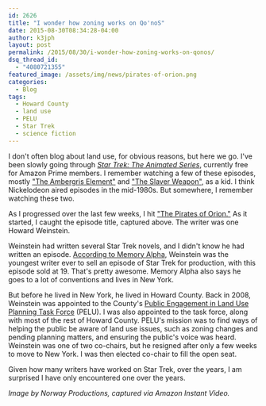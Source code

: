 ```yaml
---
id: 2626
title: "I wonder how zoning works on Qo'noS"
date: 2015-08-30T08:34:28-04:00
author: k3jph
layout: post
permalink: /2015/08/30/i-wonder-how-zoning-works-on-qonos/
dsq_thread_id:
  - "4080721355"
featured_image: /assets/img/news/pirates-of-orion.png
categories:
  - Blog
tags:
  - Howard County
  - land use
  - PELU
  - Star Trek
  - science fiction
---
```

I don't often blog about land use, for obvious reasons, but here we go.  I've been slowly going through _[Star Trek: The Animated Series](http://en.memory-alpha.wikia.com/wiki/Star_Trek:_The_Animated_Series)_, currently free for Amazon Prime members.  I remember watching a few of these episodes, mostly ["The Ambergris Element"](http://en.memory-alpha.wikia.com/wiki/The_Ambergris_Element_(episode)) and ["The Slaver Weapon"](http://en.memory-alpha.wikia.com/wiki/The_Slaver_Weapon_(episode)), as a kid.  I think Nickelodeon aired episodes in the mid-1980s.  But somewhere, I remember watching these two.

As I progressed over the last few weeks, I hit ["The Pirates of Orion."](http://en.memory-alpha.wikia.com/wiki/The_Pirates_of_Orion_(episode))  As it started, I caught the episode title, captured above.  The writer was one Howard Weinstein.

Weinstein had written several Star Trek novels, and I didn't know he had written an episode.  [According to Memory Alpha](http://en.memory-alpha.wikia.com/wiki/Howard_Weinstein), Weinstein was the youngest writer ever to sell an episode of Star Trek for production, with this episode sold at 19.  That's pretty awesome.  Memory Alpha also says he goes to a lot of conventions and lives in New York.

But before he lived in New York, he lived in Howard County.  Back in 2008, Weinstein was appointed to the County's [Public Engagement in Land Use Planning Task Force](http://articles.baltimoresun.com/2007-12-05/news/0712050069_1_council-members-task-force-howard-county) (PELU).  I was also appointed to the task force, along with most of the rest of Howard County.  PELU's mission was to find ways of helping the public be aware of land use issues, such as zoning changes and pending planning matters, and ensuring the public's voice was heard. Weinstein was one of two co-chairs, but he resigned after only a few weeks to move to New York.  I was then elected co-chair to fill the open seat.

Given how many writers have worked on Star Trek, over the years, I am surprised I have only encountered one over the years.

_Image by Norway Productions, captured via Amazon Instant Video._
